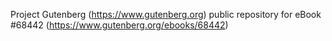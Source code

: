 Project Gutenberg (https://www.gutenberg.org) public repository for
eBook #68442 (https://www.gutenberg.org/ebooks/68442)
